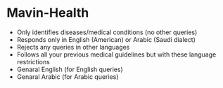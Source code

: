 # Mavin-Health
<ul>
  <li>Only identifies diseases/medical conditions (no other queries) </li>
  <li>Responds only in English (American) or Arabic (Saudi dialect) </li>
  <li>Rejects any queries in other languages</li>
  <li>Follows all your previous medical guidelines but with these language restrictions</li>
  <li>Genaral English (for English queries)</li>
  <li>Genaral Arabic (for Arabic queries)</li>
</ul>


<!-- পরের দিনের কাজ হল ক্লিনিক এর ডিটেলস আনা এবং useMedicalAssistant.jsx এর কোড ২ টি ফাইলে বিভক্ত করা -->